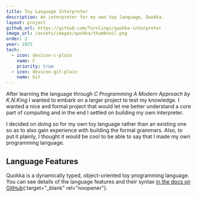 ```yaml
---
title: Toy Language Interpreter
description: An interpreter for my own toy language, Quokka.
layout: project
github_url: https://github.com/Turnlings/quokka-interpreter
image_url: /assets/images/quokka/thumbnail.png
order: 2
year: 2025
tech:
  - icon: devicon-c-plain
    name: C
    priority: true
  - icon: devicon-git-plain
    name: Git
---
```


After learning the language through *C Programming A Modern Approach by K.N.King* I wanted to embark on a larger project to test my knowledge. I wanted a nice and formal project that would let me better understand a core part of computing and in the end I settled on building my own interpreter.  

I decided on doing so for my own toy language rather than an existing one so as to also gain experience with building the formal grammars. Also, to put it plainly, I thought it would be cool to be able to say that I made my own programming language.

## Language Features

Quokka is a dynamically typed, object-oriented toy programming language. You can see details of the language features and their syntax [in the docs on GitHub](https://github.com/Turnlings/quokka-interpreter/blob/main/docs/FEATURES.md){:target="_blank" rel="noopener"}.